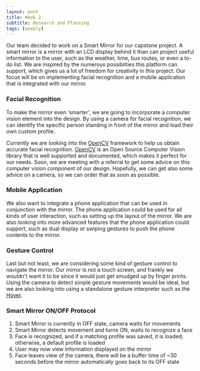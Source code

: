 ```yaml
---
layout: post
title: Week 2
subtitle: Research and Planning
tags: [weekly]
---
```


Our team decided to work on a Smart Mirror for our capstone project. A smart mirror is a mirror with an LCD display behind it than can project useful information to the user, such as the weather, time, bus routes, or even a to-do list. We are inspired by the numerous possiblities this platform can support, which gives us a lot of freedom for creativity in this project. Our focus will be on implementing facial recognition and a mobile application that is integrated with our mirror.

### Facial Recognition
To make the mirror even 'smarter', we are going to incorporate a computer vision element into the design. By using a camera for facial recognition, we can identify the specific person standing in front of the mirror and load their own custom profile.

Currently we are looking into the [OpenCV](http://opencv.org/) framework to help us obtain accurate facial recognition. [OpenCV](http://opencv.org/) is an Open Source Computer Vision library that is well supported and documented, which makes it perfect for our needs. Soon, we are meeting with a referral to get some advice on this computer vision component of our design. Hopefully, we can get also some advice on a camera, so we can order that as soon as possible.

### Mobile Application
We also want to integrate a phone application that can be used in conjunction with the mirror. The phone application could be used for all kinds of user interaction, such as setting up the layout of the mirror. We are also looking into more advanced features that the phone application could support, such as dual display or swiping gestures to push the phone contents to the mirror. 

### Gesture Control
Last but not least, we are considering some kind of gesture control to navigate the mirror. Our mirror is not a touch screen, and frankly we wouldn't want it to be since it would just get smudged up by finger prints. Using the camera to detect simple gesture movements would be ideal, but we are also looking into using a standalone gesture interpreter such as the [Hover](www.hoverlabs.co/products/hover/).

### Smart Mirror ON/OFF Protocol
1. Smart Mirror is currently in OFF state, camera waits for movements
2. Smart Mirror detects movement and turns ON, waits to recognize a face
3. Face is recognized, and if a matching profile was saved, it is loaded; otherwise, a default profile is loaded
4. User may now view information displayed on the mirror
5. Face leaves view of the camera, there will be a buffer time of ~30 seconds before the mirror automatically goes back to its OFF state
